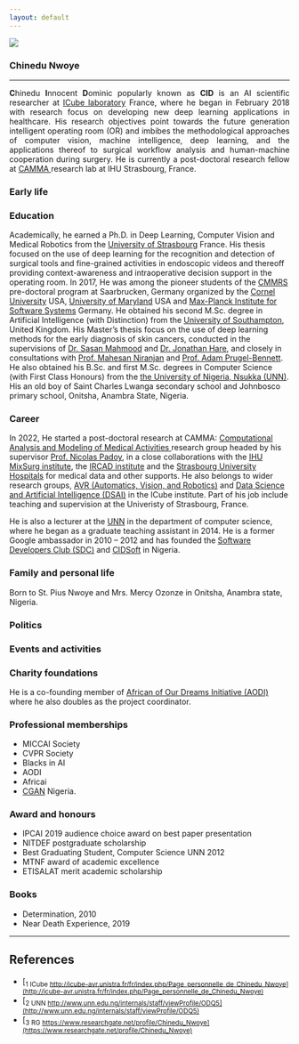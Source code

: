 ```yaml
---
layout: default
---
```


[![](https://img.shields.io/badge/MY-BIOGRAPHY-blue?style=for-the-badge)](#)


### Chinedu Nwoye
-----------------

<div  style="float:none; font-size:100%; text-align:justify">
<p>
<b>C</b>hinedu <b>I</b>nnocent <b>D</b>ominic popularly known as <b>CID</b> is an AI scientific researcher at <a href="http://icube.unistra.fr/en/">ICube laboratory</a> France, where he began in February 2018 with research focus on developing new deep learning applications in healthcare. His research objectives point towards the future generation intelligent operating room (OR) and imbibes the methodological approaches of computer vision, machine intelligence, deep learning, and the applications thereof to surgical workflow analysis and human-machine cooperation during surgery.
He is currently a post-doctoral research fellow at <a href="http://camma.u-strasbg.fr/">CAMMA </a> research lab at IHU Strasbourg, France.
</p>
</div>



### Early life


### Education
<p>
Academically, he earned a Ph.D. in Deep Learning, Computer Vision and Medical Robotics from the <a href="https://www.unistra.fr/index.php?id=english">University of Strasbourg</a> France. His thesis focused on the use of deep learning for the recognition and detection of surgical tools and fine-grained activities in endoscopic videos and thereoff providing context-awareness and intraoperative decision support in the operating room.
In 2017, He was among the pioneer students of the <a href="https://cmmrs.mpi-sws.org/">CMMRS</a> pre-doctoral program at Saarbrucken, Germany organized by the <a href="https://www.cornell.edu/">Cornel University</a> USA, <a href="https://www.umd.edu/"> University of Maryland</a> USA and <a href="https://www.mpi-sws.org/">Max-Planck Institute for Software Systems</a> Germany. 
He obtained his second M.Sc. degree in Artificial Intelligence (with Distinction) from the <a href="https://www.southampton.ac.uk/">University of Southampton</a>, United Kingdom. His Master’s thesis focus on the use of deep learning methods for the early diagnosis of skin cancers, conducted in the supervisions of <a href="https://www.southampton.ac.uk/~sm3y07/">Dr. Sasan Mahmood</a> and <a href="https://www.ecs.soton.ac.uk/people/jsh2">Dr. Jonathan Hare</a>, and closely in consultations with <a href="https://www.southampton.ac.uk/ifls/about/staff/mn.page">Prof. Mahesan Niranjan</a> and <a href="https://cmg.soton.ac.uk/people/apb1/">Prof. Adam Prugel-Bennett</a>.
He also obtained his B.Sc. and first M.Sc. degrees in Computer Science (with First Class Honours) from the <a href="https://www.unn.edu.ng/"> the University of Nigeria, Nsukka (UNN)</a>. 
<br>
His an old boy of Saint Charles Lwanga secondary school and Johnbosco primary school, Onitsha, Anambra State, Nigeria.
</p>

### Career
<p>
In 2022, He started a post-doctoral research at CAMMA: <a href="http://camma.u-strasbg.fr/">Computational Analysis and Modeling of Medical Activities </a> research group headed by his supervisor <a href="http://camma.u-strasbg.fr/npadoy">Prof. Nicolas Padoy</a>, in a close collaborations with the <a href="https://www.ihu-strasbourg.eu/institut/presentation/">IHU MixSurg institute</a>, the <a href="http://www.ircad.fr/?lng=en">IRCAD institute</a> and the <a href="#">Strasbourg University Hospitals</a> for medical data and other supports. He also belongs to wider research groups, <a href="http://icube-avr.unistra.fr/en/index.php/Main_Page">AVR (Automatics, Vision, and Robotics)</a>  and <a href="http://icube-web.unistra.fr/dsai/index.php/Main_Page">Data Science and Artificial Intelligence (DSAI)</a> in the ICube institute.
Part of his job include teaching and supervision at the Univeristy of Strasbourg, France.
</p>


<p>
He is also a lecturer at the <a href="https://www.unn.edu.ng/">UNN</a> in the department of computer science, where he began as a graduate teaching assistant in 2014.  He is a former Google ambassador in 2010 – 2012 and has founded the <a href="#">Software Developers Club (SDC)</a> and  <a href="https://cidsoft.com">CIDSoft</a> in Nigeria. 
</p>


### Family and personal life
Born to St. Pius Nwoye and Mrs. Mercy Ozonze in Onitsha, Anambra state, Nigeria.

### Politics

### Events and activities

### Charity foundations
He is a co-founding member of <a href="https://africaofourdreaminitiative.org/">African of Our Dreams Initiative (AODI)</a> where he also doubles as the project coordinator. 

### Professional memberships
- MICCAI Society          
- CVPR Society
- Blacks in AI                 
- AODI
- Africai
- <a href="https://www.cgan.com.ng">CGAN</a> Nigeria.


### Award and honours

- IPCAI 2019 audience choice award on best paper presentation
- NITDEF postgraduate scholarship
- Best Graduating Student, Computer Science UNN 2012
- MTNF award of academic excellence
- ETISALAT merit academic scholarship


### Books
- Determination, 2010
- Near Death Experience, 2019


----

## References

- [<sub>1</sup> ICube http://icube-avr.unistra.fr/fr/index.php/Page_personnelle_de_Chinedu_Nwoye](http://icube-avr.unistra.fr/fr/index.php/Page_personnelle_de_Chinedu_Nwoye)
- [<sub>2</sup> UNN http://www.unn.edu.ng/internals/staff/viewProfile/ODQ5](http://www.unn.edu.ng/internals/staff/viewProfile/ODQ5)
- [<sub>3</sup> RG https://www.researchgate.net/profile/Chinedu_Nwoye](https://www.researchgate.net/profile/Chinedu_Nwoye)
